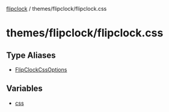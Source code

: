 [flipclock](../../../index.md) / themes/flipclock/flipclock.css

# themes/flipclock/flipclock.css

## Type Aliases

- [FlipClockCssOptions](type-aliases/FlipClockCssOptions.md)

## Variables

- [css](variables/css.md)

